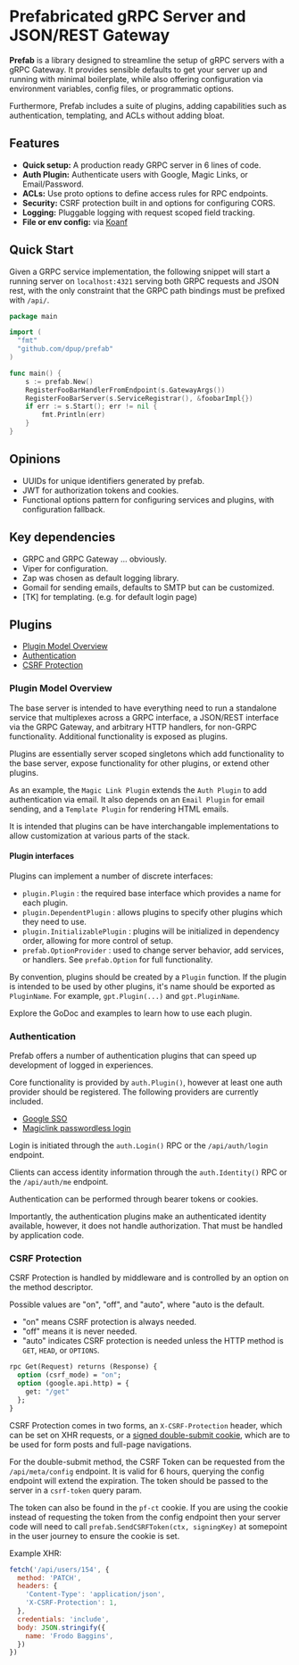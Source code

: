 
# Prefabricated gRPC Server and JSON/REST Gateway

**Prefab** is a library designed to streamline the setup of gRPC servers with a
gRPC Gateway. It provides sensible defaults to get your server up and running
with minimal boilerplate, while also offering configuration via environment
variables, config files, or programmatic options.

Furthermore, Prefab includes a suite of plugins, adding capabilities such as
authentication, templating, and ACLs without adding bloat.

## Features

- **Quick setup:** A production ready GRPC server in 6 lines of code.
- **Auth Plugin:** Authenticate users with Google, Magic Links, or Email/Password.
- **ACLs:** Use proto options to define access rules for RPC endpoints.
- **Security:** CSRF protection built in and options for configuring CORS.
- **Logging:** Pluggable logging with request scoped field tracking.
- **File or env config:** via [Koanf](https://github.com/knadh/koanf)

## Quick Start

Given a GRPC service implementation, the following snippet will start a running
server on `localhost:4321` serving both GRPC requests and JSON rest, with the
only constraint that the GRPC path bindings must be prefixed with `/api/`.

```go
package main

import (
  "fmt"
  "github.com/dpup/prefab"
)

func main() {
	s := prefab.New()
	RegisterFooBarHandlerFromEndpoint(s.GatewayArgs())
	RegisterFooBarServer(s.ServiceRegistrar(), &foobarImpl{})
	if err := s.Start(); err != nil {
		fmt.Println(err)
	}
}
```


## Opinions

- UUIDs for unique identifiers generated by prefab.
- JWT for authorization tokens and cookies.
- Functional options pattern for configuring services and plugins, with
  configuration fallback.

## Key dependencies

- GRPC and GRPC Gateway ... obviously.
- Viper for configuration.
- Zap was chosen as default logging library.
- Gomail for sending emails, defaults to SMTP but can be customized.
- [TK] for templating. (e.g. for default login page)

## Plugins

- [Plugin Model Overview](#plugin-model-overview)
- [Authentication](#authentication)
- [CSRF Protection](#csrf-protection)

### Plugin Model Overview

The base server is intended to have everything need to run a standalone service
that multiplexes across a GRPC interface, a JSON/REST interface via the GRPC
Gateway, and arbitrary HTTP handlers, for non-GRPC functionality. Additional
functionality is exposed as plugins.

Plugins are essentially server scoped singletons which add functionality to the
base server, expose functionality for other plugins, or extend other plugins.

As an example, the `Magic Link Plugin` extends the `Auth Plugin` to add
authentication via email. It also depends on an `Email Plugin` for email sending,
and a `Template Plugin` for rendering HTML emails.

It is intended that plugins can be have interchangable implementations to allow
customization at various parts of the stack.

#### Plugin interfaces

Plugins can implement a number of discrete interfaces:

- `plugin.Plugin` : the required base interface which provides a name for each plugin.
- `plugin.DependentPlugin` : allows plugins to specify other plugins which they need to use.
- `plugin.InitializablePlugin` : plugins will be initialized in dependency order, allowing for more control of setup.
- `prefab.OptionProvider` : used to change server behavior, add services, or handlers. See `prefab.Option` for full functionality.

By convention, plugins should be created by a `Plugin` function. If the plugin
is intended to be used by other plugins, it's name should be exported as
`PluginName`. For example, `gpt.Plugin(...)` and `gpt.PluginName`.

Explore the GoDoc and examples to learn how to use each plugin.

### Authentication

Prefab offers a number of authentication plugins that can speed up development
of logged in experiences.

Core functionality is provided by `auth.Plugin()`, however at least one auth
provider should be registered. The following providers are currently included.

- [Google SSO](./examples/googleauth/googleauth.go)
- [Magiclink passwordless login](./examples/magiclinkauth/magiclinkauth.go)

Login is initiated through the `auth.Login()` RPC or the `/api/auth/login`
endpoint.

Clients can access identity information through the `auth.Identity()` RPC or the
`/api/auth/me` endpoint. 

Authentication can be performed through bearer tokens or cookies.

Importantly, the authentication plugins make an authenticated identity available,
however, it does not handle authorization. That must be handled by application
code.

### CSRF Protection

CSRF Protection is handled by middleware and is controlled by an option on the
method descriptor.

Possible values are "on", "off", and "auto", where "auto is
the default.

- "on" means CSRF protection is always needed.
- "off" means it is never needed.
- "auto" indicates CSRF protection is needed unless the HTTP method is `GET`, 
`HEAD`, or `OPTIONS`.

```proto
rpc Get(Request) returns (Response) {
  option (csrf_mode) = "on";
  option (google.api.http) = {
    get: "/get"
  };
}
```

CSRF Protection comes in two forms, an `X-CSRF-Protection` header, which can be
set on XHR requests, or a [signed double-submit cookie](https://cheatsheetseries.owasp.org/cheatsheets/Cross-Site_Request_Forgery_Prevention_Cheat_Sheet.html#signed-double-submit-cookie-recommended),
which are to be used for form posts and full-page navigations.

For the double-submit method, the CSRF Token can be requested from the
`/api/meta/config` endpoint. It is valid for 6 hours, querying the config
endpoint will extend the expiration. The token should be passed to the server in
a `csrf-token` query param.

The token can also be found in the `pf-ct` cookie. If you are using the cookie
instead of requesting the token from the config endpoint then your server code
will need to call `prefab.SendCSRFToken(ctx, signingKey)` at somepoint in the
user journey to ensure the cookie is set.

Example XHR:

```js
fetch('/api/users/154', {
  method: 'PATCH',
  headers: {
    'Content-Type': 'application/json',
    'X-CSRF-Protection': 1,
  },
  credentials: 'include',
  body: JSON.stringify({
    name: 'Frodo Baggins',
  })
})
```

